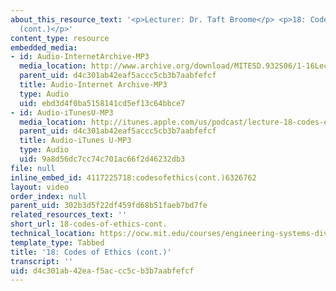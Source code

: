 ```yaml
---
about_this_resource_text: '<p>Lecturer: Dr. Taft Broome</p> <p>18: Codes of Ethics
  (cont.)</p>'
content_type: resource
embedded_media:
- id: Audio-InternetArchive-MP3
  media_location: http://www.archive.org/download/MITESD.932S06/1-16Lecture18_CodesOfEthicscont..mp3
  parent_uid: d4c301ab42eaf5accc5cb3b7aabfefcf
  title: Audio-Internet Archive-MP3
  type: Audio
  uid: ebd3d4f0ba5158141cd5ef13c64bbce7
- id: Audio-iTunesU-MP3
  media_location: http://itunes.apple.com/us/podcast/lecture-18-codes-ethics-cont./id341597867?i=63739035
  parent_uid: d4c301ab42eaf5accc5cb3b7aabfefcf
  title: Audio-iTunes U-MP3
  type: Audio
  uid: 9a8d56dc7cc74c701ac66f2d46232db3
file: null
inline_embed_id: 4117225718:codesofethics(cont.)6326762
layout: video
order_index: null
parent_uid: 302b3d5f22df459fd68b51faeb7bd7fe
related_resources_text: ''
short_url: 18-codes-of-ethics-cont.
technical_location: https://ocw.mit.edu/courses/engineering-systems-division/esd-932-engineering-ethics-spring-2006/audio-lectures/18-codes-of-ethics-cont.
template_type: Tabbed
title: '18: Codes of Ethics (cont.)'
transcript: ''
uid: d4c301ab-42ea-f5ac-cc5c-b3b7aabfefcf
---
```

